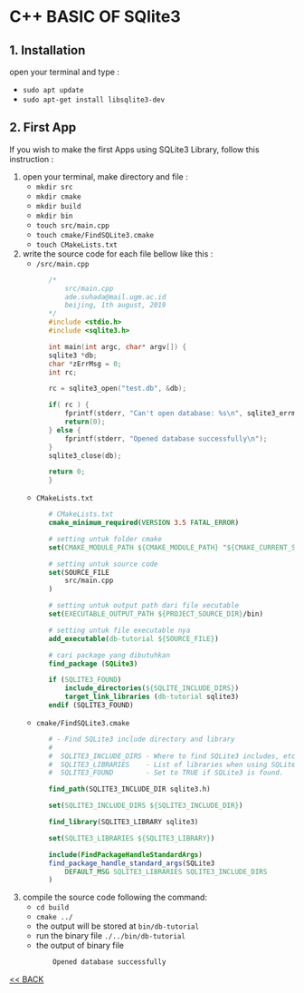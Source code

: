 # C++ BASIC OF SQlite3

## 1. Installation
open your terminal and type : 
* ```sudo apt update```
* ```sudo apt-get install libsqlite3-dev```


## 2. First App
If you wish to make the first Apps using SQLite3 Library, follow this instruction :
1. open your terminal, make directory and file :
   * ``` mkdir src ``` 
   * ``` mkdir cmake ```
   * ``` mkdir build ```
   * ``` mkdir bin ```
   * ``` touch src/main.cpp ```
   * ``` touch cmake/FindSQLite3.cmake ```
   * ``` touch CMakeLists.txt ```
2. write the source code for each file bellow like this :
   * ``` /src/main.cpp ```
     ```c++
        /*
            src/main.cpp
            ade.suhada@mail.ugm.ac.id
            beijing, 1th august, 2019 
        */
        #include <stdio.h>
        #include <sqlite3.h>

        int main(int argc, char* argv[]) {
        sqlite3 *db;
        char *zErrMsg = 0;
        int rc;

        rc = sqlite3_open("test.db", &db);

        if( rc ) {
            fprintf(stderr, "Can't open database: %s\n", sqlite3_errmsg(db));
            return(0);
        } else {
            fprintf(stderr, "Opened database successfully\n");
        }
        sqlite3_close(db);

        return 0;
        }
     ```
   * ``` CMakeLists.txt ```
     ```cmake
        # CMakeLists.txt
        cmake_minimum_required(VERSION 3.5 FATAL_ERROR)

        # setting untuk folder cmake
        set(CMAKE_MODULE_PATH ${CMAKE_MODULE_PATH} "${CMAKE_CURRENT_SOURCE_DIR}/cmake")

        # setting untuk source code
        set(SOURCE_FILE
            src/main.cpp
        )

        # setting untuk output path dari file xecutable
        set(EXECUTABLE_OUTPUT_PATH ${PROJECT_SOURCE_DIR}/bin)

        # setting untuk file executable nya
        add_executable(db-tutorial ${SOURCE_FILE})

        # cari package yang dibutuhkan
        find_package (SQLite3)

        if (SQLITE3_FOUND)
            include_directories(${SQLITE_INCLUDE_DIRS})
            target_link_libraries (db-tutorial sqlite3)
        endif (SQLITE3_FOUND)
     ```
   * ``` cmake/FindSQLite3.cmake ```
     ```cmake
        # - Find SQLite3 include directory and library
        #
        #  SQLITE3_INCLUDE_DIRS - Where to find SQLite3 includes, etc.
        #  SQLITE3_LIBRARIES    - List of libraries when using SQLite3.
        #  SQLITE3_FOUND        - Set to TRUE if SQLite3 is found.

        find_path(SQLITE3_INCLUDE_DIR sqlite3.h)

        set(SQLITE3_INCLUDE_DIRS ${SQLITE3_INCLUDE_DIR})

        find_library(SQLITE3_LIBRARY sqlite3)

        set(SQLITE3_LIBRARIES ${SQLITE3_LIBRARY})

        include(FindPackageHandleStandardArgs)
        find_package_handle_standard_args(SQLite3
            DEFAULT_MSG SQLITE3_LIBRARIES SQLITE3_INCLUDE_DIRS
        )
     ```
3. compile the source code following the command:
   * ``` cd build ```
   * ``` cmake ../ ```
   * the output will be stored at ```bin/db-tutorial```
   * run the binary file ```./../bin/db-tutorial ```
   * the output of binary file
        ```bash
            Opened database successfully
        ```


[<< BACK](../README.md)